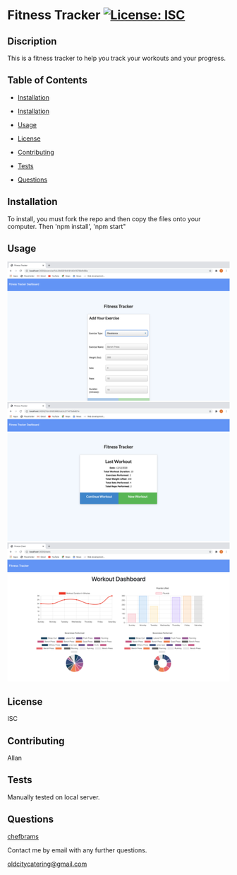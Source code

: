 # Fitness Tracker [![License: ISC](https://img.shields.io/badge/License-ISC-blue.svg)](https://opensource.org/licenses/ISC)
        
## Discription 
This is a fitness tracker to help you track your workouts and your progress.
        
## Table of Contents 
* [Installation](#Installation)
        
* [Installation](#Installation)
        
* [Usage](#Usage)
        
* [License](#License)
        
* [Contributing](#Contributing)
        
* [Tests](#Tests)
        
* [Questions](#Questions)
        
## Installation 
To install, you must fork the repo and then copy the files onto your computer.  Then 'npm install', 'npm start"
        
## Usage 
![add exercise](hw1.png)
![workout totals](hw2.png)
![weekly totals](hw3.png)
        
## License 
ISC
        
## Contributing 
Allan
        
## Tests 
 Manually tested on local server.
        
## Questions 
[chefbrams](https://github.com/chefbrams)
         
Contact me by email with any further questions.
        
oldcitycatering@gmail.com  

        